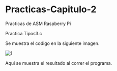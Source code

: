 # Practicas-Capitulo-2
Practicas de ASM Raspberry Pi 

Practica Tipos3.c

Se muestra el codigo en la siguiente imagen.

![1](https://user-images.githubusercontent.com/54882313/119865681-c7d48200-bed0-11eb-9ad4-18c25f63a6da.png)


Aqui se muestra el resultado al correr el programa.

